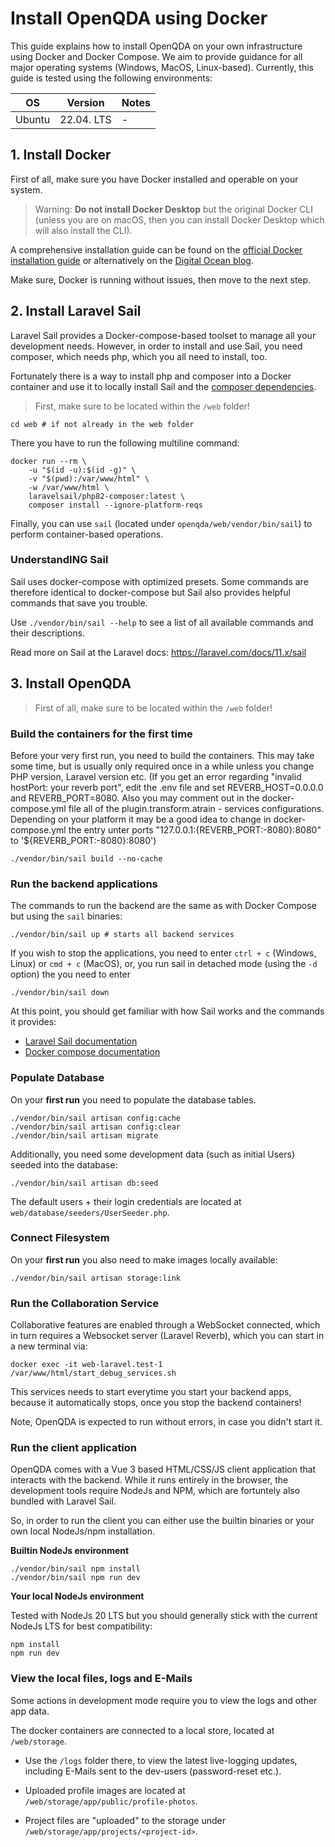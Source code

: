 # Install OpenQDA using Docker

This guide explains how to install OpenQDA on your own infrastructure using Docker and Docker Compose.
We aim to provide guidance for all major operating systems (Windows, MacOS, Linux-based).
Currently, this guide is tested using the following environments:

|OS|Version| Notes |
|---|------|-------|
|Ubuntu|22.04. LTS| -     |


## 1. Install Docker

First of all, make sure you have Docker installed and operable on your system.

> Warning: **Do not install Docker Desktop** but the original Docker CLI (unless you are on macOS, then you can install Docker Desktop which will also install the CLI).

A comprehensive installation guide can be found on the
[official Docker installation guide](https://docs.docker.com/engine/install/) or alternatively on the
[Digital Ocean blog](https://www.digitalocean.com/community/tutorials/how-to-install-and-use-docker-on-ubuntu-20-04).

Make sure, Docker is running without issues, then move to the next step.

## 2. Install Laravel Sail

Laravel Sail provides a Docker-compose-based toolset  to manage all your development needs.
However, in order to install and use Sail, you need composer, which needs php, which you all need to install, too.

Fortunately there is a way to install php and composer into a Docker container and use it
to locally install Sail and the 
[composer dependencies](https://laravel.com/docs/10.x/sail#installing-composer-dependencies-for-existing-projects).

> First, make sure to be located within the `/web` folder!

```shell
cd web # if not already in the web folder
```

There you have to run the following multiline command:

```shell
docker run --rm \
    -u "$(id -u):$(id -g)" \
    -v "$(pwd):/var/www/html" \
    -w /var/www/html \
    laravelsail/php82-composer:latest \
    composer install --ignore-platform-reqs
```

Finally, you can use `sail` (located under `openqda/web/vendor/bin/sail`)
to perform container-based operations.

### UnderstandING Sail

Sail uses docker-compose with optimized presets.
Some commands are therefore identical to docker-compose
but Sail also provides helpful commands that save you trouble.

Use `./vendor/bin/sail --help` to see a list of all available commands
and their descriptions.

Read more on Sail at the Laravel docs:
https://laravel.com/docs/11.x/sail

## 3. Install OpenQDA

> First of all, make sure to be located within the `/web` folder!

### Build the containers for the first time

Before your very first run, you need to build the
containers. This may take some time, but is usually only
required once in a while unless you change PHP version, Laravel version etc.
(If you get an error regarding "invalid hostPort: your reverb port", edit the .env file and set REVERB_HOST=0.0.0.0 and REVERB_PORT=8080. Also you may comment out in the docker-compose.yml file all of the plugin.transform.atrain - services configurations. Depending on your platform it may be a good idea to change in docker-compose.yml the entry unter ports "127.0.0.1:{REVERB_PORT:-8080}:8080" to '${REVERB_PORT:-8080}:8080')

```shell
./vendor/bin/sail build --no-cache
```

### Run the backend applications

The commands to run the backend are the same as with Docker Compose but
using the `sail` binaries:

```shell
./vendor/bin/sail up # starts all backend services
```

If you wish to stop the applications, you need to enter `ctrl + c` (Windows, Linux) or `cmd + c` (MacOS),
or, you run sail in detached mode (using the `-d` option) the you need to enter

```shell
./vendor/bin/sail down
```

At this point, you should get familiar with how Sail works and the commands
it provides:

- [Laravel Sail documentation](https://laravel.com/docs/11.x/sail)
- [Docker compose documentation](https://docs.docker.com/reference/cli/docker/compose/)


### Populate Database

On your **first run** you need to populate the database tables.

```shell
./vendor/bin/sail artisan config:cache
./vendor/bin/sail artisan config:clear
./vendor/bin/sail artisan migrate
```

Additionally, you need some development data (such as initial Users) seeded
into the database:

```shell
./vendor/bin/sail artisan db:seed
```

The default users + their login credentials are located at `web/database/seeders/UserSeeder.php`.

### Connect Filesystem

On your **first run** you also need to make images locally available:

```shell
./vendor/bin/sail artisan storage:link
```


### Run the Collaboration Service

Collaborative features are enabled through a WebSocket connected, which in turn requires a Websocket server
(Laravel Reverb), which you can start in a new terminal via:

```shell
docker exec -it web-laravel.test-1 /var/www/html/start_debug_services.sh
```

This services needs to start everytime you start your backend apps, because it automatically stops,
once you stop the backend containers!

Note, OpenQDA is expected to run without errors, in case you didn't start it.

### Run the client application

OpenQDA comes with a Vue 3 based HTML/CSS/JS client application that interacts with the backend.
While it runs entirely in the browser, the development tools require NodeJs and NPM, which are fortuntely
also bundled with Laravel Sail.

So, in order to run the client you can either use the builtin binaries
or your own local NodeJs/npm installation.

**Builtin NodeJs environment**

```shell
./vendor/bin/sail npm install
./vendor/bin/sail npm run dev
```

**Your local NodeJs environment**

Tested with NodeJs 20 LTS but you should generally stick with the current NodeJs LTS for best
compatibility:

```shell
npm install
npm run dev
```

### View the local files, logs and E-Mails

Some actions in development mode require you to view the logs and other app data.

The docker containers are connected to a local store, located at `/web/storage`.

- Use the `/logs` folder there, to view the latest live-logging updates, including
E-Mails sent to the dev-users (password-reset etc.).

- Uploaded profile images are located at `/web/storage/app/public/profile-photos`.

- Project files are "uploaded" to the storage under `/web/storage/app/projects/<project-id>`.
